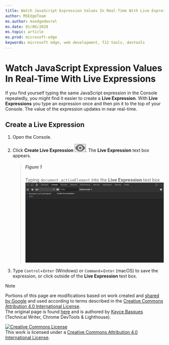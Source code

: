 ```yaml
---
title: Watch JavaScript Expression Values In Real-Time With Live Expressions
author: MSEdgeTeam
ms.author: msedgedevrel
ms.date: 01/06/2020
ms.topic: article
ms.prod: microsoft-edge
keywords: microsoft edge, web development, f12 tools, devtools
---
```

<!-- Copyright Kayce Basques 

   Licensed under the Apache License, Version 2.0 (the "License");
   you may not use this file except in compliance with the License.
   You may obtain a copy of the License at

       http://www.apache.org/licenses/LICENSE-2.0

   Unless required by applicable law or agreed to in writing, software
   distributed under the License is distributed on an "AS IS" BASIS,
   WITHOUT WARRANTIES OR CONDITIONS OF ANY KIND, either express or implied.
   See the License for the specific language governing permissions and
   limitations under the License.  -->





# Watch JavaScript Expression Values In Real-Time With Live Expressions   

  

If you find yourself typing the same JavaScript expression in the Console repeatedly, you might find it easier to create a **Live Expression**.  With **Live Expressions** you type an expression once and then pin it to the top of your Console.  The value of the expression updates in near real-time.  

## Create a Live Expression   

1.  Open the Console.  
1.  Click **Create Live Expression** ![Create Live Expression][ImageCreateLiveExpressionIcon].  The **Live Expression** text box appears.  
    
    > ##### Figure 1  
    > Typing `document.activeElement` into the **Live Expression** text box  
    > ![Typing document.activeElement into the Live Expression text box][ImageLiveExpressionTextbox]  
    
1.  Type `Control`+`Enter` \(Windows\) or `Command`+`Enter` \(macOS\) to save the expression, or click outside of the **Live Expression** text box.  

<!--todo: add reference open console (open the console) section when available  -->  

 



<!-- image links -->  

[ImageCreateLiveExpressionIcon]: images/create-live-expression-icon.msft.png  

[ImageLiveExpressionTextbox]: images/console-create-live-expression.msft.png "Figure 1: Typing document.activeElement into the Live Expression text box"  

<!-- links -->  

<!--[DevToolsConsoleReferenceOpenConsole]: reference.md#open-the-console "Open the Console - Console Reference"  -->  

> [!NOTE]
> Portions of this page are modifications based on work created and [shared by Google][GoogleSitePolicies] and used according to terms described in the [Creative Commons Attribution 4.0 International License][CCA4IL].  
> The original page is found [here](https://developers.google.com/web/tools/chrome-devtools/console/live-expressions) and is authored by [Kayce Basques][KayceBasques] \(Technical Writer, Chrome DevTools & Lighthouse\).  

[![Creative Commons License][CCby4Image]][CCA4IL]  
This work is licensed under a [Creative Commons Attribution 4.0 International License][CCA4IL].  

[CCA4IL]: http://creativecommons.org/licenses/by/4.0  
[CCby4Image]: https://i.creativecommons.org/l/by/4.0/88x31.png  
[GoogleSitePolicies]: https://developers.google.com/terms/site-policies  
[KayceBasques]: https://developers.google.com/web/resources/contributors/kaycebasques  
